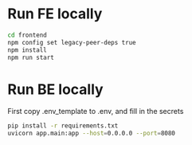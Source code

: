 # Run FE locally
```bash
cd frontend
npm config set legacy-peer-deps true
npm install
npm run start
```

# Run BE locally
First copy .env_template to .env, and fill in the secrets
```bash
pip install -r requirements.txt
uvicorn app.main:app --host=0.0.0.0 --port=8080
```
